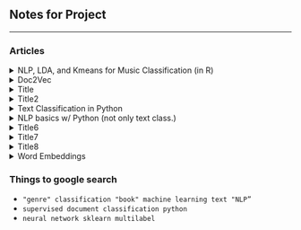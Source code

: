 ## Notes for Project  
---
### Articles
<details><summary>NLP, LDA, and Kmeans for Music Classification (in R)</summary>
<p>

[Link](https://www.datacamp.com/community/tutorials/ML-NLP-lyric-analysis)
### LDA Approach
#### Overview of LDA
This paper uses LDA and K-means to generate collections of words from documents that suggest themes.  
The first thing they did was clean the data, remove stop words, create tidy versions.    

Latent Dirichlet Allocation, LDA, is a way to try and discover the latent topic(s) which underlies a specific document. LDA assumes that every document is a combination of one or more of these latent topics. It's like LDA algorithmically goes through words and finds groups of words and makes "clusters" from them which we can give names to as our "topics".   

The idea underpinning this algorithm is that the words which make up one of these topics will appear together in documents. Thus each document gets modeled as a mixture of topics and these topics are themselves defined as a mixture of some words. Then based on the makeup of the words in a document, you can assign a probability that it comes from one of these latent topics.  

#### Algorithm  
1. During initialization, each word is assigned to a random topic  
2. The algorithm goes through each word iteratively and re-assigns the word to a topic with the following considerations:  
* the probability the word belongs to a topic  
* he probability the document will be generated by a topic    
  
#### Applying it to data  
First thing is to create a document-term-matrix (DTM) in which every piece of vocabulary in the corpus are the columns, and every row is a specific document. Thus each value in the DTM is how many times that word is used in that document.    

The key parameters to the algorithm is the k, number of latent topics to assume.    
  
Then the output gives you an associated probability for every single word for every of your k topics. So for the word 'iceberg', you have an assigned score for each of the 3 topics.   

Then you go through your topics and find the words with the highest scores for those topics, and you can see how the algorithm is sort of 'defining' these topics.   

Now we have our words with their topic scores, and so we have our topics 'defined'. Now we can go through our documents, and give the documents scores for each topic! Just as words have a score for every topic, so do documents get a score for every topic.   

We could now look at the topics and which documents fall most heavily into these topics. 

### K-means Approach
#### Overview
K-means isn't going to give a topic score like LDA to each document, it's going to be an all or nothing classification. It is first going to transform each document to a numeric vector and then cluster on 'distance' between them.

### Takeaways  
This is in R so it's not super applicable but it does have good details of LDA and how you could use it and how to think about classifying these documents with LDA and possibly Kmeans.

</p>
</details>

<details><summary>Doc2Vec</summary>
<p>

[Link](https://medium.com/scaleabout/a-gentle-introduction-to-doc2vec-db3e8c0cce5e)

</p>
</details>

<details><summary>Title</summary>
<p>

[Link](https://medium.com/@hakanakyurek)

* hakanaska@gmail.com

</p>
</details>

</details>

<details><summary>Title2</summary>
<p>

[Link](https://github.com/akshaybhatia10/Book-Genre-Classification)

</p>
</details>

<details><summary>Text Classification in Python</summary>
<p>

[Link](https://www.analyticsvidhya.com/blog/2018/04/a-comprehensive-guide-to-understand-and-implement-text-classification-in-python/)

### Setup 
First the article recommends some packages to import: Pandas, sklearn, XGBoost, TextBlob, Keras. The corpus in this case is a couple million labeled amazon reviews as documents.   

### Feature Engineering
They then do some feature engineering, creating input features for our supervised learning model we will build. This is different than taking an unsupervised approach. 

**Count Vectors as a Feature**  
A count vector is creating the DTM discussed in the 'NLP, LDA, and Kmeans for Music Classification' linked above. It has rows as documents and columns as the vocabulary of the corpus.

**TF-IDF Vectors as a Features**  
TF-IDF gives a score to a word. The TF part is the term frequency, so for a word in a document, how often does that word appear in the document? You can normalize by the size of the document, so like what % of the words in the document does this specific word make up?  

Then the IDF part is inverse document frequency, so how few documents actually contain this term. So the TF-IDF is TFxIDF. The point of TF-IDF is to give like a 'uniqueness' score to each word for a specific document, like how much does this word separate this document into some special document category. 

Let's run through a couple examples to get it better. Let's go through 4 scenarios:
* High TF, High IDF = In this document, this term shows up a lot and makes up a high percentage of this document. Also we will multiply this because not many documents have this word in it. Thus this word is important at differentiating this document into its category.
* High TF, Low IDF = In this document this term shows up a lot, but it is also a term which shows up a lot in other documents, so let's lower the weight. 
* Low TF, High IDF = This term doesn't show up that much in this document, but it is a very rare word.
* Low TF, Low IDF = This term doesn't show up very often and it's not a very rare word in the corpus. 

**Word Embeddings**
A word embedding is a form of representing words in a vector space, like in an actual 3D or 4D or n-dimensinoal space. The position of a word within this n-dimensional space is learned from the text, and based on what kinds of words surround it and are normally used with it. You can use pre-trained word embeddings, like word2vec. 

**LDA/Topic Modeling**

### Building the Model
With all these features above, you can build a model with them as the inputs. 


</p>
</details>

<details><summary>NLP basics w/ Python (not only text class.)</summary>
<p>

[Link](https://www.analyticsvidhya.com/blog/2017/01/ultimate-guide-to-understand-implement-natural-language-processing-codes-in-python/)

</p>
</details>

<details><summary>Title6</summary>
<p>

[Link](https://www.kaggle.com/c/wise-2014/overview)

</p>
</details>

<details><summary>Title7</summary>
<p>

[Link](https://scikit-learn.org/stable/modules/generated/sklearn.neural_network.MLPClassifier.html#sklearn.neural_network.MLPClassifier)

</p>
</details>  

<details><summary>Title8</summary>
<p>

[Link](http://ethen8181.github.io/machine-learning/clustering_old/topic_model/LDA.html#content)

</p>
</details>  

<details><summary>Word Embeddings</summary>
<p>

[Link](https://www.analyticsvidhya.com/blog/2017/06/word-embeddings-count-word2veec/)

</p>
</details>  

  
### Things to google search  
* `"genre" classification "book" machine learning text "NLP”`  
* `supervised document classification python`  
* `neural network sklearn multilabel` 
